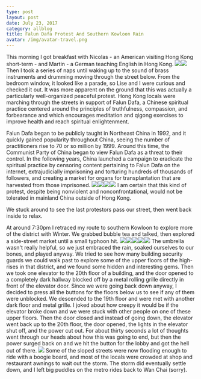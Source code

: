 ```yaml
---
type: post
layout: post
date: July 23, 2017
category: allblog
title: Falun Dafa Protest And Southern Kowloon Rain
avatar: /img/avatar-travel.png
---
```


This morning I got breakfast with Nicolas - an American visiting Hong Kong short-term - and Martin - a German teaching English in Hong Kong. <img class='post-img' src='{{ "/img/travel/SE_Asia/Day6/IMG_20170723_093738.jpeg" }}'/><img class='post-img' src='{{ "/img/travel/SE_Asia/Day6/IMG_20170723_101123.jpeg" }}'/> Then I took a series of naps until waking up to the sound of brass instruments and drumming moving through the street below. From the bedroom window, it looked like a parade, so Lise and I were curious and checked it out. It was more apparent on the ground that this was actually a particularly well-organized peaceful protest. Hong Kong locals were marching through the streets in support of Falun Dafa, a Chinese spiritual practice centered around the principles of truthfulness, compassion, and forbearance and which encourages meditation and qigong exercises to improve health and reach spiritual enlightenment.

Falun Dafa began to be publicly taught in Northeast China in 1992, and it quickly gained popularity throughout China, seeing the number of practitioners rise to 70 or so million by 1999. Around this time, the Communist Party of China began to view Falun Dafa as a threat to their control. In the following years, China launched a campaign to eradicate the spiritual practice by censoring content pertaining to Falun Dafa on the internet, extrajudicially imprisoning and torturing hundreds of thousands of followers, and creating a market for organs for transplantation that are harvested from those imprisoned. <img class='post-img' src='{{ "/img/travel/SE_Asia/Day6/IMG_20170723_161217.jpeg" }}'/><img class='post-img' src='{{ "/img/travel/SE_Asia/Day6/IMG_20170723_162020.jpeg" }}'/><img class='post-img' src='{{ "/img/travel/SE_Asia/Day6/IMG_20170723_162133.jpeg" }}'/><img class='post-img' src='{{ "/img/travel/SE_Asia/Day6/IMG_20170723_163442.jpeg" }}'/> I am certain that this kind of protest, despite being nonviolent and nonconfrontational, would not be tolerated in mainland China outside of Hong Kong.

We stuck around to see the last protestors pass our street, then went back inside to relax.

At around 7:30pm I retraced my route to southern Kowloon to explore more of the district with Winter. We grabbed bubble tea and talked, then explored a side-street market until a small typhoon hit. <img class='post-img' src='{{ "/img/travel/SE_Asia/Day6/IMG_20170723_200332.jpeg" }}'/><img class='post-img' src='{{ "/img/travel/SE_Asia/Day6/IMG_20170723_204232.jpeg" }}'/><img class='post-img' src='{{ "/img/travel/SE_Asia/Day6/IMG_20170723_205708~2.jpeg" }}'/><img class='post-img' src='{{ "/img/travel/SE_Asia/Day6/IMG_20170723_212425~2.jpeg" }}'/><img class='post-img' src='{{ "/img/travel/SE_Asia/Day6/IMG_20170723_214551.jpeg" }}'/> The umbrella wasn't really helpful, so we just embraced the rain, soaked ourselves to our bones, and played anyway. We tried to see how many building security guards we could walk past to explore some of the upper floors of the high-rises in that district, and we found some hidden and interesting gems. Then we took one elevator to the 20th floor of a building, and the door opened to a completely dark hallway blocked off by a metal rolling grille directly in front of the elevator door. Since we were going back down anyway, I decided to press all the buttons for the floors below us to see if any of them were unblocked. We descended to the 19th floor and were met with another dark floor and metal grille. I joked about how creepy it would be if the elevator broke down and we were stuck with other people on one of these upper floors. Then the door closed and instead of going down, the elevator went back up to the 20th floor, the door opened, the lights in the elevator shut off, and the power cut out. For about thirty seconds a lot of thoughts went through our heads about how this was going to end, but then the power surged back on and we hit the button for the lobby and got the hell out of there. <img class='post-img' src='{{ "/img/travel/SE_Asia/Day6/IMG_20170723_223826.jpeg" }}'/> Some of the sloped streets were now flooding enough to ride with a boogie board, and most of the locals were crowded at shop and restaurant awnings to wait out the storm. The storm did eventually settle down, and I left big puddles on the metro rides back to Wan Chai (sorry).
